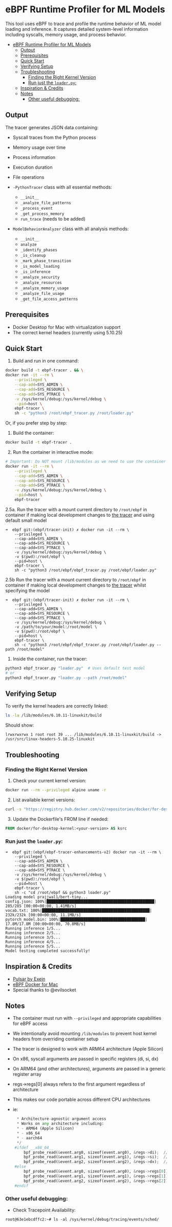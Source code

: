 # eBPF Runtime Profiler for ML Models

This tool uses eBPF to trace and profile the runtime behavior of ML model loading and inference. It captures detailed system-level information including syscalls, memory usage, and process behavior.

- [eBPF Runtime Profiler for ML Models](#ebpf-runtime-profiler-for-ml-models)
  - [Output](#output)
  - [Prerequisites](#prerequisites)
  - [Quick Start](#quick-start)
  - [Verifying Setup](#verifying-setup)
  - [Troubleshooting](#troubleshooting)
    - [Finding the Right Kernel Version](#finding-the-right-kernel-version)
    - [Run just the `loader.py`:](#run-just-the-loaderpy)
  - [Inspiration \& Credits](#inspiration--credits)
  - [Notes](#notes)
    - [Other useful debugging:](#other-useful-debugging)

## Output

The tracer generates JSON data containing:
- Syscall traces from the Python process
- Memory usage over time
- Process information
- Execution duration
- File operations

- `-PythonTracer` class with all essential methods:
    - `__init__`
    - `_analyze_file_patterns`
    - `_process_event`
    - `_get_process_memory`
    - `run_trace` (needs to be added)
- `ModelBehaviorAnalyzer` class with all analysis methods:
    - `__init__`
    - `analyze`
    - `_identify_phases`
    - `_is_cleanup`
    - `_mark_phase_transition`
    - `_is_model_loading`
    - `_is_inference`
    - `_analyze_security`
    - `_analyze_resources`
    - `_analyze_memory_usage`
    - `_analyze_file_usage`
    - `_get_file_access_patterns`

## Prerequisites

- Docker Desktop for Mac with virtualization support
- The correct kernel headers (currently using 5.10.25)

## Quick Start

1. Build and run in one command:
```bash
docker build -t ebpf-tracer . && \
docker run -it --rm \
    --privileged \
    --cap-add=SYS_ADMIN \
    --cap-add=SYS_RESOURCE \
    --cap-add=SYS_PTRACE \
    -v /sys/kernel/debug:/sys/kernel/debug \
    --pid=host \
    ebpf-tracer \
    sh -c "python3 /root/ebpf_tracer.py /root/loader.py"
```

Or, if you prefer step by step:

1. Build the container:
```bash
docker build -t ebpf-tracer .
```

2. Run the container in interactive mode:
```bash
# Important: Do NOT mount /lib/modules as we need to use the container's kernel headers
docker run -it --rm \
    --privileged \
    --cap-add=SYS_ADMIN \
    --cap-add=SYS_RESOURCE \
    --cap-add=SYS_PTRACE \
    -v /sys/kernel/debug:/sys/kernel/debug \
    --pid=host \
    ebpf-tracer
```

2.5a. Run the tracer with a mount current directory to `/root/ebpf` in container if making local development changes to [the tracer](./ebpf_tracer.py) and using default small model

```shell
➜  ebpf git:(ebpf/tracer-init) ✗ docker run -it --rm \
    --privileged \
    --cap-add=SYS_ADMIN \
    --cap-add=SYS_RESOURCE \
    --cap-add=SYS_PTRACE \
    -v /sys/kernel/debug:/sys/kernel/debug \
    -v $(pwd):/root/ebpf \
    --pid=host \
    ebpf-tracer \
    sh -c "python3 /root/ebpf/ebpf_tracer.py /root/ebpf/loader.py"
```

2.5b Run the tracer with a mount current directory to `/root/ebpf` in container if making local development changes to [the tracer](./ebpf_tracer.py) whilst specifying the model

```shell
➜  ebpf git:(ebpf/tracer-init) ✗ docker run -it --rm \
    --privileged \
    --cap-add=SYS_ADMIN \
    --cap-add=SYS_RESOURCE \
    --cap-add=SYS_PTRACE \
    -v /sys/kernel/debug:/sys/kernel/debug \
    -v /path/to/your/model:/root/model \
    -v $(pwd):/root/ebpf \
    --pid=host \
    ebpf-tracer \
    sh -c "python3 /root/ebpf/ebpf_tracer.py /root/ebpf/loader.py --path /root/model"
```

1. Inside the container, run the tracer:
```bash
python3 ebpf_tracer.py "loader.py"  # Uses default test model
# or
python3 ebpf_tracer.py "loader.py --path /root/model"
```

## Verifying Setup

To verify the kernel headers are correctly linked:
```bash
ls -la /lib/modules/6.10.11-linuxkit/build
```

Should show:
```
lrwxrwxrwx 1 root root 39 ... /lib/modules/6.10.11-linuxkit/build -> /usr/src/linux-headers-5.10.25-linuxkit
```

## Troubleshooting

### Finding the Right Kernel Version

1. Check your current kernel version:
```bash
docker run --rm --privileged alpine uname -r
```

2. List available kernel versions:
```bash
curl -s "https://registry.hub.docker.com/v2/repositories/docker/for-desktop-kernel/tags/?page_size=100" | jq -r '.results[].name'
```

3. Update the Dockerfile's FROM line if needed:
```dockerfile
FROM docker/for-desktop-kernel:<your-version> AS ksrc
```

### Run just the `loader.py`:

```shell
➜  ebpf git:(ebpf/ebpf-tracer-enhancements-v2) docker run -it --rm \
    --privileged \
    --cap-add=SYS_ADMIN \
    --cap-add=SYS_RESOURCE \
    --cap-add=SYS_PTRACE \
    -v /sys/kernel/debug:/sys/kernel/debug \
    -v $(pwd):/root/ebpf \
    --pid=host \
    ebpf-tracer \
    sh -c "cd /root/ebpf && python3 loader.py"
Loading model prajjwal1/bert-tiny...
config.json: 100%|███████████████████████████████████████████████| 285/285 [00:00<00:00, 1.41MB/s]
vocab.txt: 100%|███████████████████████████████████████████████| 232k/232k [00:00<00:00, 11.1MB/s]
pytorch_model.bin: 100%|█████████████████████████████████████| 17.8M/17.8M [00:00<00:00, 70.8MB/s]
Running inference 1/5...
Running inference 2/5...
Running inference 3/5...
Running inference 4/5...
Running inference 5/5...
Model testing completed successfully!
```

## Inspiration & Credits

- [Pulsar by Exein](https://github.com/exein-io/pulsar)
- [eBPF Docker for Mac](https://github.com/singe/ebpf-docker-for-mac)
- Special thanks to @evilsocket

## Notes

- The container must run with `--privileged` and appropriate capabilities for eBPF access
- We intentionally avoid mounting `/lib/modules` to prevent host kernel headers from overriding container setup
- The tracer is designed to work with ARM64 architecture (Apple Silicon)

- On x86, syscall arguments are passed in specific registers (di, si, dx)
- On ARM64 (and other architectures), arguments are passed in a generic register array
- regs->regs[0] always refers to the first argument regardless of architecture
- This makes our code portable across different CPU architectures
- ie:

```python
     * Architecture-agnostic argument access
     * Works on any architecture including:
     * - ARM64 (Apple Silicon)
     * - x86_64
     * - aarch64
     */
    #ifdef __x86_64__
        bpf_probe_read(&event.arg0, sizeof(event.arg0), &regs->di);  // di register
        bpf_probe_read(&event.arg1, sizeof(event.arg1), &regs->si);  // si register
        bpf_probe_read(&event.arg2, sizeof(event.arg2), &regs->dx);  // dx register
    #else
        bpf_probe_read(&event.arg0, sizeof(event.arg0), &regs->regs[0]);  // First argument
        bpf_probe_read(&event.arg1, sizeof(event.arg1), &regs->regs[1]);  // Second argument
        bpf_probe_read(&event.arg2, sizeof(event.arg2), &regs->regs[2]);  // Third argument
    #endif
```

### Other useful debugging:

- Check Tracepoint Availability:

`root@63e1ebcdffc2:~# ls -al /sys/kernel/debug/tracing/events/sched/ `

<!-- ARCHIVE
```shell
# Create VM if you haven't already
multipass launch --name ebpf-dev --memory 4G --disk 10G

# Mount your project directory - since this is a private repo
# When you mount a local directory to Multipass, it creates a bidirectional sync. Changes made on either the host or guest will be reflected in both places immediately.
multipass mount ~/git/dyana ebpf-dev:/home/ubuntu/project

# Shell into VM
multipass shell ebpf-dev

# Inside VM, install dependencies
sudo apt-get update
sudo apt-get install -y docker.io
sudo apt-get install -y python3-bpfcc bpfcc-tools linux-headers-$(uname -r)

# Log out and back in for group changes to take effect
exit
multipass shell ebpf-dev

# Navigate to your mounted project directory
cd /project/ebpf-repo

..

ubuntu@ebpf-dev:~$ cd project/ebpf/
ubuntu@ebpf-dev:~/project/ebpf$ ls -al
total 44
drwxr-xr-x 1 ubuntu ubuntu  288 Nov  6 12:52 .
drwxr-xr-x 1 ubuntu ubuntu  320 Nov  6 09:08 ..
-rw-r--r-- 1 ubuntu ubuntu 1292 Nov  6 12:58 Dockerfile
-rw-r--r-- 1 ubuntu ubuntu 1201 Nov  6 12:58 README.md
-rw-r--r-- 1 ubuntu ubuntu  455 Nov  6 12:52 build.sh
-rwxr-xr-x 1 ubuntu ubuntu 9097 Nov  6 12:04 ebpf_tracer.py
-rw-r--r-- 1 ubuntu ubuntu  935 Nov  6 09:08 loader.py
-rw-r--r-- 1 ubuntu ubuntu  111 Nov  6 10:11 requirements.txt
-rw-r--r-- 1 ubuntu ubuntu  520 Nov  6 08:57 test_model.py

# Add your user to the docker group to run docker without sudo
sudo usermod -aG docker ubuntu

# Build the Docker image
docker build -t ebpf-model-tracer .

# Run the container with all necessary privileges and kernel headers
# When running the container, make sure to mount the debugfs and tracefs:
sudo docker run --privileged \
    --cap-add=SYS_ADMIN \
    --cap-add=SYS_RESOURCE \
    --cap-add=SYS_PTRACE \
    -v /lib/modules:/lib/modules:ro \
    -v /usr/src:/usr/src:ro \
    -v /sys/kernel/debug:/sys/kernel/debug:rw \
    -v /sys/kernel/tracing:/sys/kernel/tracing:rw \
    -v $(pwd):/app/mount \
    -v /usr/include:/usr/include:ro \
    --pid=host \
    ebpf-model-tracer mount/loader.py
```

If you want to test without Docker first:

```shell
# Install dependencies directly on the VM
sudo apt-get update
sudo apt-get install -y \
    python3 \
    python3-dev \
    python3-pip \
    bpfcc-tools \
    python3-bpfcc \
    libbpfcc \
    libbpfcc-dev \
    linux-headers-generic

# Install Python dependencies
pip3 install -r requirements.txt

# Run the tracer directly
sudo python3 ebpf_tracer.py loader.py
```
-->
